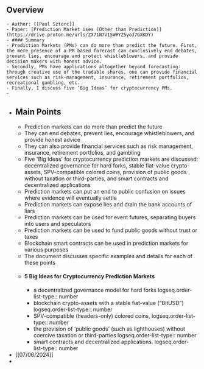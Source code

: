 ## Overview
	- Author: [[Paul Sztorc]]
	- Paper: [Prediction Market Uses (Other than Prediction)](https://drive.proton.me/urls/ZX71N7V1SW#YZ5yoJ7GXKDY)
	- #### Summary
	- Prediction Markets (PMs) can do more than predict the future. First, the mere presence of a PM based forecast can conclusively end debates, prevent lies, encourage and protect whistleblowers, and provide decision makers with honest advice.
	- Secondly, PMs have applications altogether beyond forecasting: through creative use of the tradable shares, one can provide financial services such as risk-management, insurance, retirement portfolios, recreational gambling, etc.
	- Finally, I discuss five ‘Big Ideas’ for cryptocurrency PMs.
	-
- ## Main Points
	- Prediction markets can do more than predict the future
	- They can end debates, prevent lies, encourage whistleblowers, and provide honest advice
	- They can also provide financial services such as risk management, insurance, retirement portfolios, and gambling
	- Five 'Big Ideas' for cryptocurrency prediction markets are discussed: decentralized governance for hard forks, stable fiat-value crypto-assets, SPV-compatible colored coins, provision of public goods without taxation or third-parties, and smart contracts and decentralized applications
	- Prediction markets can put an end to public confusion on issues where evidence will eventually settle
	- Prediction markets can expose lies and drain the bank accounts of liars
	- Prediction markets can be used for event futures, separating buyers into users and speculators
	- Prediction markets can be used to fund public goods without trust or taxes
	- Blockchain smart contracts can be used in prediction markets for various purposes
	- The document discusses specific examples and details for each of these points
	- #### 5 Big Ideas for Cryptocurrency Prediction Markets
		- a decentralized governance model for hard forks
		  logseq.order-list-type:: number
		- blockchain crypto-assets with a stable fiat-value (“BitUSD”)
		  logseq.order-list-type:: number
		- SPV-compatible (headers-only) colored coins,
		  logseq.order-list-type:: number
		- the provision of ‘public goods’ (such as lighthouses) without coercive taxation or third-parties
		  logseq.order-list-type:: number
		- smart contracts and decentralized applications.
		  logseq.order-list-type:: number
- [[07/06/2024]]
-